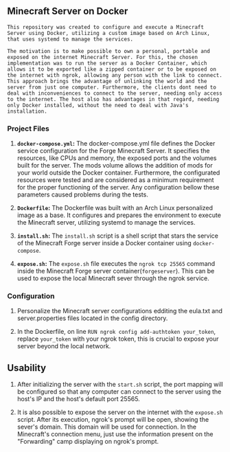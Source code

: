 ## Minecraft Server on Docker
    This repository was created to configure and execute a Minecraft Server using Docker, utilizing a custom image based on Arch Linux, that uses systemd to manage the services.

    The motivation is to make possible to own a personal, portable and exposed on the internet Minecraft Server. For this, the chosen implementation was to run the server as a Docker Container, which allows it to be exported like a zipped container or to be exposed on the internet with ngrok, allowing any person with the link to connect. This approach brings the advantage of unlinking the world and the server from just one computer. Furthermore, the clients dont need to deal with inconveniences to connect to the server, needing only access to the internet. The host also has advantages in that regard, needing only Docker installed, without the need to deal with Java's installation.

### Project Files

1. **`docker-compose.yml`:**
    The docker-compose.yml file defines the Docker service configuration for the Forge Minecraft Server. It specifies the resources, like CPUs and memory, the exposed ports and the volumes built for the server. The mods volume allows the addition of mods for your world outside the Docker container. Furthermore, the configurated resources were tested and are considered as a minimum requirement for the proper functioning of the server. Any configuration bellow these parameters caused problems during the tests.

3. **`Dockerfile`:**
    The Dockerfile was built with an Arch Linux personalized image as a base. It configures and prepares the environment to execute the Minecraft server, utilizing systemd to manage the services.

4. **`install.sh`:**
    The `install.sh` script is a shell script that stars the service of the Minecraft Forge server inside a Docker container using `docker-compose`.

5. **`expose.sh`:**
    The `expose.sh` file executes the `ngrok tcp 25565` command inside the Minecraft Forge server container(`forgeserver`). This can be used to expose the local Minecraft sever through the ngrok service.

### Configuration

1. Personalize the Minecraft server configurations edditing the eula.txt and server.properties files located in the config directory.

2. In the Dockerfile, on line `RUN ngrok config add-authtoken your_token`, replace `your_token` with your ngrok token, this is crucial to expose your server beyond the local network.

## Usability

1. After initializing the server with the `start.sh` script, the port mapping will be configured so that any computer can connect to the server using the host's IP and the host's default port 25565. 

2. It is also possible to expose the server on the internet with the `expose.sh` script. After its execution, ngrok's prompt will be open, showing the sever's domain. This domain will be used for connection. In the Minecraft's connection menu, just use the information present on the "Forwarding" camp displaying on ngrok's prompt.